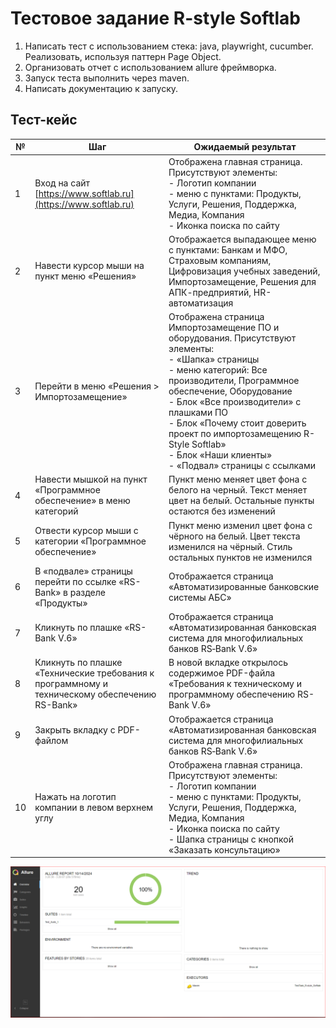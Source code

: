 # Тестовое задание R-style Softlab

1. Написать тест с использованием стека: java, playwright, cucumber. Реализовать, используя паттерн Page Object. 
2. Организовать отчет с использованием allure фреймворка. 
3. Запуск теста выполнить через maven. 
4. Написать документацию к запуску.

## Тест-кейс


| №  | Шаг                                                                 | Ожидаемый результат                                                                                                                                                                                                                                                                                                          |
|----|---------------------------------------------------------------------|-----------------------------------------------------------------------------------------------------------------------------------------------------------------------------------------------------------------------------------------------------------------------------------------------------------------------------|
| 1  | Вход на сайт [https://www.softlab.ru](https://www.softlab.ru)        | Отображена главная страница. Присутствуют элементы: <br> - Логотип компании <br> - меню с пунктами: Продукты, Услуги, Решения, Поддержка, Медиа, Компания <br> - Иконка поиска по сайту                                                                                                                                    |
| 2  | Навести курсор мыши на пункт меню «Решения»                         | Отображается выпадающее меню с пунктами: Банкам и МФО, Страховым компаниям, Цифровизация учебных заведений, Импортозамещение, Решения для АПК-предприятий, HR-автоматизация                                                                                                                                                |
| 3  | Перейти в меню «Решения > Импортозамещение»                         | Отображена страница Импортозамещение ПО и оборудования. Присутствуют элементы: <br> - «Шапка» страницы <br> - меню категорий: Все производители, Программное обеспечение, Оборудование <br> - Блок «Все производители» с плашками ПО <br> - Блок «Почему стоит доверить проект по импортозамещению R-Style Softlab» <br> - Блок «Наши клиенты» <br> - «Подвал» страницы с ссылками |
| 4  | Навести мышкой на пункт «Программное обеспечение» в меню категорий  | Пункт меню меняет цвет фона с белого на черный. Текст меняет цвет на белый. Остальные пункты остаются без изменений                                                                                                                                                                                                         |
| 5  | Отвести курсор мыши с категории «Программное обеспечение»           | Пункт меню изменил цвет фона с чёрного на белый. Цвет текста изменился на чёрный. Стиль остальных пунктов не изменился                                                                                                                                                                                                      |
| 6  | В «подвале» страницы перейти по ссылке «RS-Bank» в разделе «Продукты»| Отображается страница «Автоматизированные банковские системы АБС»                                                                                                                                                                                                                                                           |
| 7  | Кликнуть по плашке «RS-Bank V.6»                                    | Отображается страница «Автоматизированная банковская система для многофилиальных банков RS‑Bank V.6»                                                                                                                                                                                                                        |
| 8  | Кликнуть по плашке «Технические требования к программному и техническому обеспечению RS-Bank» | В новой вкладке открылось содержимое PDF-файла «Требования к техническому и программному обеспечению RS-Bank V.6»                                                                                                                                                                                |
| 9  | Закрыть вкладку с PDF-файлом                                        | Отображается страница «Автоматизированная банковская система для многофилиальных банков RS‑Bank V.6»                                                                                                                                                                                                                        |
| 10 | Нажать на логотип компании в левом верхнем углу                     | Отображена главная страница. Присутствуют элементы: <br> - Логотип компании <br> - меню с пунктами: Продукты, Услуги, Решения, Поддержка, Медиа, Компания <br> - Иконка поиска по сайту <br> - Шапка страницы с кнопкой «Заказать консультацию»                                                                              |


![Allure_Screenshot1](https://github.com/Cloud146/TestTask_R-style_Softlab/blob/master/AllureScreen0.PNG "Allure_Screenshot1")
